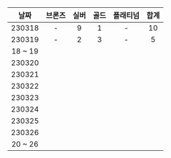 |  날짜   | 브론즈 | 실버 | 골드 | 플래티넘 | 합계 |
| :-----: | :----: | :--: | :--: | :------: | :--: |
| 230318  |   -    |  9   |  1   |    -     |  10  |
| 230319  |   -    |  2   |  3   |    -     |  5   |
| 18 ~ 19 |
| 230320  |
| 230321  |
| 230322  |
| 230323  |
| 230324  |
| 230325  |
| 230326  |
| 20 ~ 26 |
